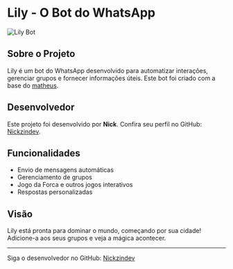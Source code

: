 # Lily - O Bot do WhatsApp

![Lily Bot](https://i.imgur.com/zX2nXuc.jpeg)

## Sobre o Projeto

Lily é um bot do WhatsApp desenvolvido para automatizar interações, gerenciar grupos e fornecer informações úteis. Este bot foi criado com a base do [matheus](https://github.com/m4thxyz).

## Desenvolvedor

Este projeto foi desenvolvido por **Nick**. Confira seu perfil no GitHub: [Nickzindev](https://github.com/Nickzindev).

## Funcionalidades

- Envio de mensagens automáticas
- Gerenciamento de grupos
- Jogo da Forca e outros jogos interativos
- Respostas personalizadas

## Visão

Lily está pronta para dominar o mundo, começando por sua cidade! Adicione-a aos seus grupos e veja a mágica acontecer.

---

Siga o desenvolvedor no GitHub: [Nickzindev](https://github.com/Nickzindev)
